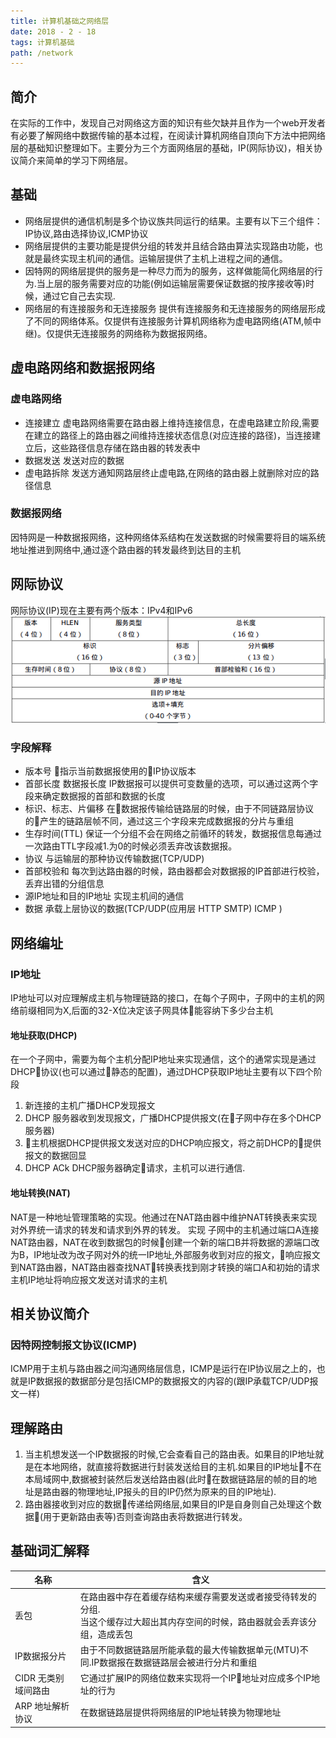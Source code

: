 ```yaml
---
title: 计算机基础之网络层  
date: 2018 - 2 - 18 
tags: 计算机基础
path: /network
---
```

## 简介  
  在实际的工作中，发现自己对网络这方面的知识有些欠缺并且作为一个web开发者有必要了解网络中数据传输的基本过程，在阅读计算机网络自顶向下方法中把网络层的基础知识整理如下。主要分为三个方面网络层的基础，IP(网际协议)，相关协议简介来简单的学习下网络层。
## 基础
* 网络层提供的通信机制是多个协议族共同运行的结果。主要有以下三个组件：IP协议,路由选择协议,ICMP协议  
* 网络层提供的主要功能是提供分组的转发并且结合路由算法实现路由功能，也就是最终实现主机间的通信。运输层提供了主机上进程之间的通信。
* 因特网的网络层提供的服务是一种尽力而为的服务，这样做能简化网络层的行为.当上层的服务需要对应的功能(例如运输层需要保证数据的按序接收等)时候，通过它自己去实现.
* 网络层的有连接服务和无连接服务
	提供有连接服务和无连接服务的网络层形成了不同的网络体系。仅提供有连接服务计算机网络称为虚电路网络(ATM,帧中继)。仅提供无连接服务的网络称为数据报网络。

## 虚电路网络和数据报网络

### 虚电路网络
 - 连接建立 虚电路网络需要在路由器上维持连接信息，在虚电路建立阶段,需要在建立的路径上的路由器之间维持连接状态信息(对应连接的路径)，当连接建立后，这些路径信息存储在路由器的转发表中
 - 数据发送  发送对应的数据
 - 虚电路拆除 发送方通知网路层终止虚电路,在网络的路由器上就删除对应的路径信息  

### 数据报网络  
因特网是一种数据报网络，这种网络体系结构在发送数据的时候需要将目的端系统地址推进到网络中,通过逐个路由器的转发最终到达目的主机 
## 网际协议  
网际协议(IP)现在主要有两个版本：IPv4和IPv6  
![数据报格式](./network/IPv4.png)  
### 字段解释  
*  版本号 指示当前数据报使用的IP协议版本
*  首部长度  数据报长度  IP数据报可以提供可变数量的选项，可以通过这两个字段来确定数据报的首部和数据的长度
*  标识、标志、片偏移  在数据报传输给链路层的时候，由于不同链路层协议的产生的链路层帧不同，通过这三个字段来完成数据报的分片与重组 
*  生存时间(TTL) 保证一个分组不会在网络之前循环的转发，数据报信息每通过一次路由TTL字段减1.为0的时候必须丢弃改该数据报。
*  协议  与运输层的那种协议传输数据(TCP/UDP)
*  首部校验和  每次到达路由器的时候，路由器都会对数据报的IP首部进行校验，丢弃出错的分组信息
*  源IP地址和目的IP地址  实现主机间的通信
*  数据  承载上层协议的数据(TCP/UDP(应用层 HTTP SMTP) ICMP )  

##  网络编址  
### IP地址
IP地址可以对应理解成主机与物理链路的接口，在每个子网中，子网中的主机的网络前缀相同为X,后面的32-X位决定该子网具体能容纳下多少台主机 
#### 地址获取(DHCP)
在一个子网中，需要为每个主机分配IP地址来实现通信，这个的通常实现是通过DHCP协议(也可以通过静态的配置)，通过DHCP获取IP地址主要有以下四个阶段
  1. 新连接的主机广播DHCP发现报文
  2. DHCP 服务器收到发现报文，广播DHCP提供报文(在子网中存在多个DHCP服务器)
  3. 主机根据DHCP提供报文发送对应的DHCP响应报文，将之前DHCP的提供报文的数据回显
  4. DHCP ACk DHCP服务器确定请求，主机可以进行通信.  
  
#### 地址转换(NAT)
NAT是一种地址管理策略的实现。他通过在NAT路由器中维护NAT转换表来实现对外界统一请求的转发和请求到外界的转发。
实现 子网中的主机通过端口A连接NAT路由器，NAT在收到数据包的时候创建一个新的端口B并将数据的源端口改为B，IP地址改为改子网对外的统一IP地址,外部服务收到对应的报文，响应报文到NAT路由器，NAT路由器查找NAT转换表找到刚才转换的端口A和初始的请求主机IP地址将响应报文发送对请求的主机
##  相关协议简介
### 因特网控制报文协议(ICMP)
ICMP用于主机与路由器之间沟通网络层信息，ICMP是运行在IP协议层之上的，也就是IP数据报的数据部分是包括ICMP的数据报文的内容的(跟IP承载TCP/UDP报文一样)
##  理解路由
  1. 当主机想发送一个IP数据报的时候,它会查看自己的路由表。如果目的IP地址就是在本地网络，就直接将数据进行封装发送给目的主机.如果目的IP地址不在本局域网中,数据被封装然后发送给路由器(此时在数据链路层的帧的目的地址是路由器的物理地址,IP报头的目的IP仍然为原来的目的IP地址).
  2. 路由器接收到对应的数据传递给网络层,如果目的IP是自身则自己处理这个数据(用于更新路由表等)否则查询路由表将数据进行转发。

## 基础词汇解释
|  名称   | 含义 |
| ------ | ------ |
| 丢包    | 在路由器中存在着缓存结构来缓存需要发送或者接受待转发的分组.<br>当这个缓存过大超出其内存空间的时候，路由器就会丢弃该分组，造成丢包|
| IP数据报分片 | 由于不同数据链路层所能承载的最大传输数据单元(MTU)不同.IP数据报在数据链路层会被进行分片和重组 |
| CIDR 无类别域间路由 | 它通过扩展IP的网络位数来实现将一个IP地址对应成多个IP地址的行为 |
| ARP 地址解析协议 | 在数据链路层提供将网络层的IP地址转换为物理地址 |



